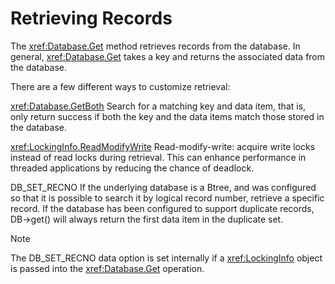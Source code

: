 # Retrieving Records

The <xref:Database.Get> method retrieves records from the database. In general, <xref:Database.Get> takes a key and returns the associated data from the database.

There are a few different ways to customize retrieval:

<xref:Database.GetBoth>
Search for a matching key and data item, that is, only return success if both the key and the data items match those stored in the database.

<xref:LockingInfo.ReadModifyWrite>
Read-modify-write: acquire write locks instead of read locks during retrieval. This can enhance performance in threaded applications by reducing the chance of deadlock.

DB_SET_RECNO
If the underlying database is a Btree, and was configured so that it is possible to search it by logical record number, retrieve a specific record.
If the database has been configured to support duplicate records, DB->get() will always return the first data item in the duplicate set.

>[!NOTE]
> The DB_SET_RECNO data option is set internally if a <xref:LockingInfo> object is passed into the <xref:Database.Get> operation.

